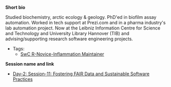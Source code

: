 **Short bio**

Studied biochemistry, arctic ecology & geology. PhD'ed in biofilm assay automation. 
Worked in tech support at Prezi.com and in a pharma industry's lab automation project. 
Now at the Leibniz Information Centre for Science and Technology and University Library 
Hannover (TIB) and advising/supporting research software engineering projects.

- Tags: 
  - [SwC R-Novice-Inflammation Maintainer](https://software-carpentry.org/lessons/)
 
**Session name and link**

- [Day-2: Session-11: Fostering FAIR Data and Sustainable Software Practices](https://github.com/carpentries/carpentrycon/blob/master/Sessions/2018-05-31/11-Breakout-11-Fostering-FAIR-Data-And-Sustainable-Software-Practices/Abstract.md)
